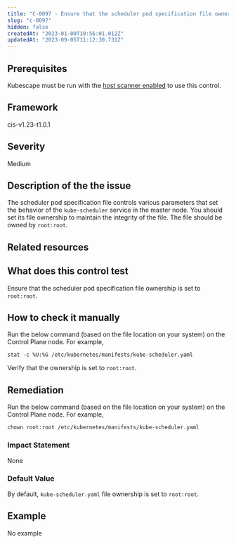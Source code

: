 ```yaml
---
title: "C-0097 - Ensure that the scheduler pod specification file ownership is set to root:root"
slug: "c-0097"
hidden: false
createdAt: "2023-01-09T10:56:01.012Z"
updatedAt: "2023-09-05T11:12:30.731Z"
---
```

## Prerequisites
Kubescape must be run with the [host scanner enabled](../scanning.md#the-host-scanner) to use this control.
## Framework
cis-v1.23-t1.0.1
## Severity
Medium
## Description of the the issue
The scheduler pod specification file controls various parameters that set the behavior of the `kube-scheduler` service in the master node. You should set its file ownership to maintain the integrity of the file. The file should be owned by `root:root`.
## Related resources

## What does this control test
Ensure that the scheduler pod specification file ownership is set to `root:root`.
## How to check it manually
Run the below command (based on the file location on your system) on the Control Plane node. For example,

 
```
stat -c %U:%G /etc/kubernetes/manifests/kube-scheduler.yaml

```
 Verify that the ownership is set to `root:root`.
## Remediation
Run the below command (based on the file location on your system) on the Control Plane node. For example,

 
```
chown root:root /etc/kubernetes/manifests/kube-scheduler.yaml

```
### Impact Statement
None
### Default Value
By default, `kube-scheduler.yaml` file ownership is set to `root:root`.
## Example
No example